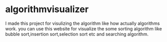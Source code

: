 # algorithmvisualizer
I made this project for visulizing the algorithm like how actually algorithms work.
you can use this website for visualize the some sorting algorithm like bubble sort,insertion sort,selection sort etc and searching algorithm. 

